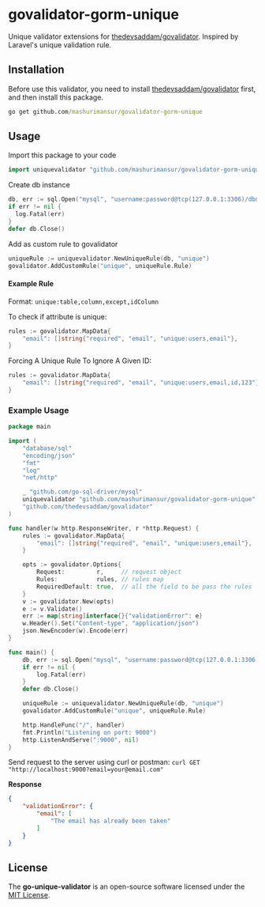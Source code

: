 # govalidator-gorm-unique

Unique validator extensions for [thedevsaddam/govalidator](https://github.com/thedevsaddam/govalidator). Inspired by Laravel's unique validation rule.

## Installation

Before use this validator, you need to install [thedevsaddam/govalidator](https://github.com/thedevsaddam/govalidator) first, and then install this package.

```cmd
go get github.com/mashurimansur/govalidator-gorm-unique
```

## Usage

Import this package to your code

```go
import uniquevalidator "github.com/mashurimansur/govalidator-gorm-unique"
```

Create db instance

```go
db, err := sql.Open("mysql", "username:password@tcp(127.0.0.1:3306)/dbname?parseTime=true")
if err != nil {
  log.Fatal(err)
}
defer db.Close()
```

Add as custom rule to govalidator

```go
uniqueRule := uniquevalidator.NewUniqueRule(db, "unique")
govalidator.AddCustomRule("unique", uniqueRule.Rule)
```

#### Example Rule

Format: `unique:table,column,except,idColumn`

To check if attribute is unique:

```go
rules := govalidator.MapData{
	"email": []string{"required", "email", "unique:users,email"},
}
```

Forcing A Unique Rule To Ignore A Given ID:

```go
rules := govalidator.MapData{
	"email": []string{"required", "email", "unique:users,email,id,123"},
}
```

### Example Usage

```go
package main

import (
	"database/sql"
	"encoding/json"
	"fmt"
	"log"
	"net/http"

	_ "github.com/go-sql-driver/mysql"
	uniquevalidator "github.com/mashurimansur/govalidator-gorm-unique"
	"github.com/thedevsaddam/govalidator"
)

func handler(w http.ResponseWriter, r *http.Request) {
	rules := govalidator.MapData{
		"email": []string{"required", "email", "unique:users,email"},
	}

	opts := govalidator.Options{
		Request:         r,     // request object
		Rules:           rules, // rules map
		RequiredDefault: true,  // all the field to be pass the rules
	}
	v := govalidator.New(opts)
	e := v.Validate()
	err := map[string]interface{}{"validationError": e}
	w.Header().Set("Content-type", "application/json")
	json.NewEncoder(w).Encode(err)
}

func main() {
	db, err := sql.Open("mysql", "username:password@tcp(127.0.0.1:3306)/dbname?parseTime=true")
	if err != nil {
		log.Fatal(err)
	}
	defer db.Close()

	uniqueRule := uniquevalidator.NewUniqueRule(db, "unique")
	govalidator.AddCustomRule("unique", uniqueRule.Rule)

	http.HandleFunc("/", handler)
	fmt.Println("Listening on port: 9000")
	http.ListenAndServe(":9000", nil)
}
```

Send request to the server using curl or postman: `curl GET "http://localhost:9000?email=your@email.com"`

**Response**

```json
{
    "validationError": {
        "email": [
            "The email has already been taken"
        ]
    }
}
```

## **License**
The **go-unique-validator** is an open-source software licensed under the [MIT License](LICENSE.md).

